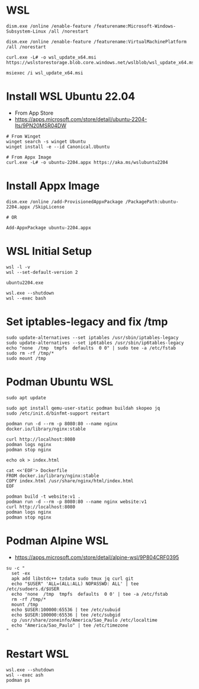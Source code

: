 # WSL
```
dism.exe /online /enable-feature /featurename:Microsoft-Windows-Subsystem-Linux /all /norestart
```
```
dism.exe /online /enable-feature /featurename:VirtualMachinePlatform /all /norestart
```
```
curl.exe -L# -o wsl_update_x64.msi https://wslstorestorage.blob.core.windows.net/wslblob/wsl_update_x64.msi
```
```
msiexec /i wsl_update_x64.msi
```
# Install WSL Ubuntu 22.04
- From App Store
- https://apps.microsoft.com/store/detail/ubuntu-2204-lts/9PN20MSR04DW
```
# From Winget
winget search -s winget Ubuntu
winget install -e --id Canonical.Ubuntu

# From Appx Image
curl.exe -L# -o ubuntu-2204.appx https://aka.ms/wslubuntu2204
```
# Install Appx Image
```
dism.exe /online /add-ProvisionedAppxPackage /PackagePath:ubuntu-2204.appx /SkipLicense

# OR

Add-AppxPackage ubuntu-2204.appx
```

# WSL Initial Setup
```
wsl -l -v
wsl --set-default-version 2

ubuntu2204.exe

wsl.exe --shutdown
wsl --exec bash
```
# Set iptables-legacy and fix /tmp
```
sudo update-alternatives --set iptables /usr/sbin/iptables-legacy
sudo update-alternatives --set ip6tables /usr/sbin/ip6tables-legacy
echo "none  /tmp  tmpfs  defaults  0 0" | sudo tee -a /etc/fstab
sudo rm -rf /tmp/*
sudo mount /tmp
```
# Podman Ubuntu WSL
```
sudo apt update
```
```
sudo apt install qemu-user-static podman buildah skopeo jq
sudo /etc/init.d/binfmt-support restart
```
```
podman run -d --rm -p 8080:80 --name nginx docker.io/library/nginx:stable
```
```
curl http://localhost:8080
podman logs nginx
podman stop nginx
```
```
echo ok > index.html

cat <<'EOF'> Dockerfile
FROM docker.io/library/nginx:stable
COPY index.html /usr/share/nginx/html/index.html
EOF
```
```
podman build -t website:v1 .
podman run -d --rm -p 8080:80 --name nginx website:v1
curl http://localhost:8080
podman logs nginx
podman stop nginx
```
# Podman Alpine WSL
- https://apps.microsoft.com/store/detail/alpine-wsl/9P804CRF0395
```
su -c "
  set -ex
  apk add libstdc++ tzdata sudo tmux jq curl git
  echo "$USER" 'ALL=(ALL:ALL) NOPASSWD: ALL' | tee /etc/sudoers.d/$USER
  echo 'none  /tmp  tmpfs  defaults  0 0' | tee -a /etc/fstab
  rm -rf /tmp/*
  mount /tmp
  echo $USER:100000:65536 | tee /etc/subuid
  echo $USER:100000:65536 | tee /etc/subgid
  cp /usr/share/zoneinfo/America/Sao_Paulo /etc/localtime
  echo "America/Sao_Paulo" | tee /etc/timezone
"
```

# Restart WSL
```
wsl.exe --shutdown
wsl --exec ash
podman ps
```
